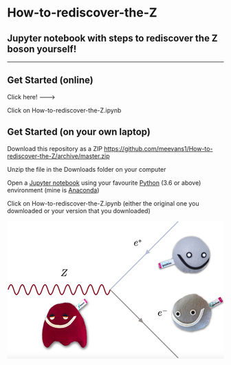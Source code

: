 # How-to-rediscover-the-Z
## Jupyter notebook with steps to rediscover the Z boson yourself!
------


## Get Started (online)
Click here! ---> 

Click on How-to-rediscover-the-Z.ipynb


## Get Started (on your own laptop)
Download this repository as a ZIP https://github.com/meevans1/How-to-rediscover-the-Z/archive/master.zip

Unzip the file in the Downloads folder on your computer

Open a [Jupyter notebook](https://jupyter.org) using your favourite [Python](https://www.python.org) (3.6 or above) environment (mine is [Anaconda](https://www.anaconda.com/distribution/))

Click on How-to-rediscover-the-Z.ipynb (either the original one you downloaded or your version that you downloaded)

![Z Feynman diagram](Zee_feynman.png)
